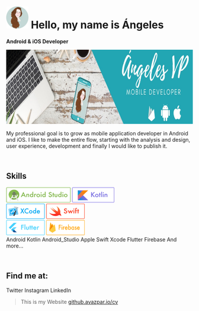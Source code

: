 # <img height="60" src="https://github.com/AVazPar/cv/blob/master/images/angeles.png">  Hello, my name is Ángeles
<b>Android & iOS Developer</b>

<code><img height="200" src="https://github.com/AVazPar/cv/blob/master/images/portada_angeles.jpeg?raw=true"></code>


My professional goal is to grow as mobile application developer in Android and iOS. I like to make the entire flow, starting with the analysis and design, user experience, development and finally I would like to publish it. 

<br />

## Skills
<a href="https://developer.android.com/studio" target="_blank"><img src="https://github.com/AVazPar/AvazPar/blob/main/skill_android_studio.png?raw=true" alt="Android Studio" height="41" width="174"></a>
<a href="https://www.buymeacoffee.com/roniemartinez" target="_blank"><img src="https://github.com/AVazPar/AvazPar/blob/main/skill_kotlin.png?raw=true" alt="Kotlin" height="41" width="114"></a>
<br />
<a href="https://www.buymeacoffee.com/roniemartinez" target="_blank"><img src="https://github.com/AVazPar/AvazPar/blob/main/skill_xcode.png?raw=true" alt="Xcode" height="41" width="104"></a>
<a href="https://www.buymeacoffee.com/roniemartinez" target="_blank"><img src="https://github.com/AVazPar/AvazPar/blob/main/skill_swift.png?raw=true" alt="Swift" height="41" width="104"></a>
<br />
<a href="https://www.buymeacoffee.com/roniemartinez" target="_blank"><img src="https://github.com/AVazPar/AvazPar/blob/main/skill_flutter.png?raw=true" alt="Flutter" height="41" width="104"></a>
<a href="https://www.buymeacoffee.com/roniemartinez" target="_blank"><img src="https://github.com/AVazPar/AvazPar/blob/main/skill_firebase.png?raw=true" alt="Firebase" height="41" width="104"></a>
<br />
Android Kotlin Android_Studio 
Apple Swift Xcode 
Flutter Firebase
And more...

<br />

## Find me at:
Twitter Instagram 
LinkedIn

> This is my Website [github.avazpar.io/cv](https://github.avazpar.io/cv)

<!--
- 🔭 I’m currently working on ...
- 🌱 I’m currently learning ...
- 👯 I’m looking to collaborate on ...
- 🤔 I’m looking for help with ...
- 💬 Ask me about ...
- 📫 How to reach me: ...
- 😄 Pronouns: ...
- ⚡ Fun fact: ... -->

